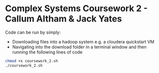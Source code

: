 # Complex Systems Coursework 2 - Callum Altham & Jack Yates

Code can be run by simply:
- Downloading files into a hadoop system e.g. a cloudera quickstart VM
- Navigating into the download folder in a terminal window and then running the following lines of code

```bash
chmod +x coursework_2.sh
./coursework_2.sh
```

